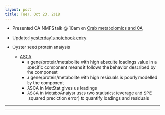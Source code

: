 ```yaml
---
layout: post
title: Tues. Oct 23, 2018
---
```



- Presented OA NMFS talk @ 10am on [Crab metabolomics and OA](https://drive.google.com/open?id=1jUucu8j3sm1XI_Re74RagTNYicYkmQSt)

- Updated [yesterday's notebook entry](https://github.com/shellytrigg/shellytrigg.github.io/blob/master/_posts/2018-10-22-13th-post.md)

- Oyster seed protein analysis
	- [ASCA](https://academic.oup.com/bioinformatics/article/23/14/1792/189939) 
		- a gene/protein/metabolite with high absoulte loadings value in a specific component means it follows the behavior described by the component
		- a gene/protein/metabolite with high residuals is poorly modelled by the component
		- ASCA in MetStat gives us loadings
		- ASCA in MetaboAnalyst uses two statistics: leverage and SPE (squared prediction error) to quantify loadings and residuals


----
****